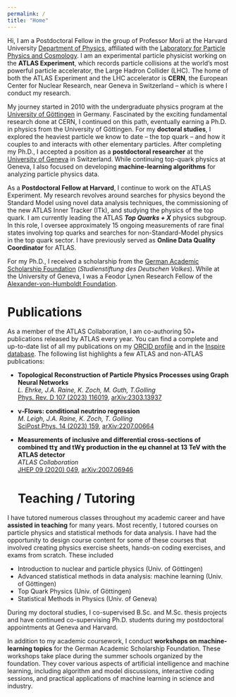 ```yaml
---
permalink: /
title: "Home"
---
```


Hi, I am a Postdoctoral Fellow in the group of Professor Morii at the Harvard University [Department of Physics](https://www.physics.harvard.edu/), affiliated with the [Laboratory for Particle Physics and Cosmology](https://lppc.physics.harvard.edu/ (LPPC)). I am an experimental particle physicist working on the **ATLAS Experiment**, which records particle collisions at the world’s most powerful particle accelerator, the Large Hadron Collider (LHC). The home of both the ATLAS Experiment and the LHC accelerator is **CERN**, the European Center for Nuclear Research, near Geneva in Switzerland – which is where I conduct my research.

My journey started in 2010 with the undergraduate physics program at the [University of Göttingen](https://www.uni-goettingen.de/en/482320.html) in Germany. Fascinated by the exciting fundamental research done at CERN, I continued on this path, eventually earning a Ph.D. in physics from the University of Göttingen. For my **doctoral studies**, I explored the heaviest particle we know to date – the top quark – and how it couples to and interacts with other elementary particles. After completing my Ph.D., I accepted a position as a **postdoctoral researcher** at the [University of Geneva](https://www.unige.ch/dpnc/en/) in Switzerland. While continuing top-quark physics at Geneva, I also focused on developing **machine-learning algorithms** for analyzing particle physics data.

As a **Postdoctoral Fellow at Harvard**, I continue to work on the ATLAS Experiment. My research revolves around searches for physics beyond the Standard Model using novel data analysis techniques, the commissioning of the new ATLAS Inner Tracker (ITk), and studying the physics of the top quark. I am currently leading the ATLAS ***Top Quarks + X*** physics subgroup. In this role, I oversee approximately 15 ongoing measurements of rare final states involving top quarks and searches for non-Standard-Model physics in the top quark sector. I have previously served as **Online Data Quality Coordinator** for ATLAS.

For my Ph.D., I received a scholarship from the [German Academic Scholarship Foundation](https://www.studienstiftung.de/en/) (*Studienstiftung des Deutschen Volkes*). While at the University of Geneva, I was a Feodor Lynen Research Fellow of the [Alexander-von-Humboldt Foundation](https://www.humboldt-foundation.de/en/).


# Publications

As a member of the ATLAS Collaboration, I am co-authoring 50+ publications released by ATLAS every year. You can find a complete and up-to-date list of all my publications on my [ORCID profile](https://orcid.org/0000-0003-2138-6187) and in the [Inspire database](https://inspirehep.net/authors/1508982). The following list highlights a few ATLAS and non-ATLAS publications:

- **Topological Reconstruction of Particle Physics Processes using Graph Neural Networks**<br>
  *L. Ehrke, J.A. Raine, K. Zoch, M. Guth, T.Golling*<br>
  [Phys. Rev. D 107 (2023) 116019](https://doi.org/10.1103/PhysRevD.107.116019), [arXiv:2303.13937](https://arxiv.org/abs/arXiv:2303.13937)
- **ν‐Flows: conditional neutrino regression**<br>
  *M. Leigh, J.A. Raine, K. Zoch, T. Golling*<br>
  [SciPost Phys. 14 (2023) 159](https://doi.org/10.21468/SciPostPhys.14.6.159), [arXiv:2207.00664](https://arxiv.org/abs/2207.00664)
- **Measurements of inclusive and differential cross‐sections of combined ttɣ and tWɣ production in the eμ channel at 13 TeV with the ATLAS detector**<br>
  *ATLAS Collaboration*<br>
  [JHEP 09 (2020) 049](https://doi.org/10.1007/JHEP09(2020)049), [arXiv:2007.06946](https://arxiv.org/abs/2007.06946)


  # Teaching / Tutoring

I have tutored numerous classes throughout my academic career and have **assisted in teaching** for many years. Most recently, I tutored courses on particle physics and statistical methods for data analysis. I have had the opportunity to design course content for some of these courses that involved creating physics exercise sheets, hands-on coding exercises, and exams from scratch. These included

- Introduction to nuclear and particle physics (Univ. of Göttingen)
- Advanced statistical methods in data analysis: machine learning (Univ. of Göttingen)
- Top Quark Physics (Univ. of Göttingen)
- Statistical Methods in Physics (Univ. of Geneva)

During my doctoral studies, I co-supervised B.Sc. and M.Sc. thesis projects and have continued co-supervising Ph.D. students during my postdoctoral appointments at Geneva and Harvard.

In addition to my academic coursework, I conduct **workshops on machine-learning topics** for the German Academic Scholarship Foundation. These workshops take place during the summer schools organized by the foundation. They cover various aspects of artificial intelligence and machine learning, including algorithm and model discussions, interactive coding sessions, and practical applications of machine learning in science and industry.
